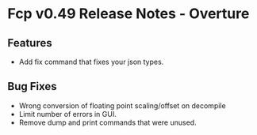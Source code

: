 # Fcp v0.49 Release Notes - Overture

## Features

* Add fix command that fixes your json types.

## Bug Fixes
* Wrong conversion of floating point scaling/offset on decompile
* Limit number of errors in GUI.
* Remove dump and print commands that were unused.
